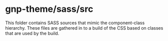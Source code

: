 # gnp-theme/sass/src

This folder contains SASS sources that mimic the component-class hierarchy. These files
are gathered in to a build of the CSS based on classes that are used by the build.

